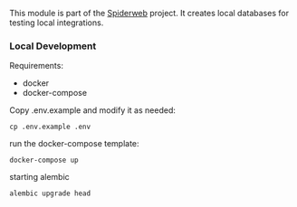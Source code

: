 This module is part of the [Spiderweb](../) project. It creates local databases for testing local integrations.

### Local Development

Requirements:
- docker
- docker-compose

Copy .env.example and modify it as needed:
```commandline
cp .env.example .env
```

run the docker-compose template:
```commandline
docker-compose up
```

starting alembic
```shell script
alembic upgrade head
```